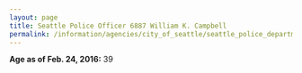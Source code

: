 ```yaml
---
layout: page
title: Seattle Police Officer 6887 William K. Campbell
permalink: /information/agencies/city_of_seattle/seattle_police_department/copbook/6887/
---
```


**Age as of Feb. 24, 2016:** 39
